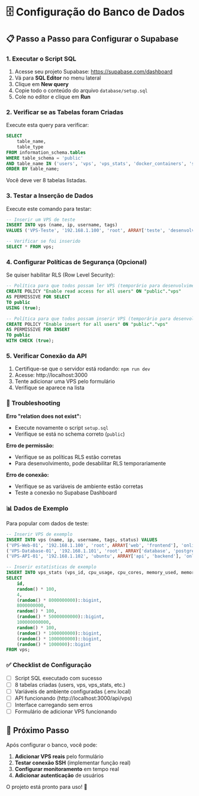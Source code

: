 # 🗄️ Configuração do Banco de Dados

## 📋 Passo a Passo para Configurar o Supabase

### 1. **Executar o Script SQL**

1. Acesse seu projeto Supabase: https://supabase.com/dashboard
2. Vá para **SQL Editor** no menu lateral
3. Clique em **New query**
4. Copie todo o conteúdo do arquivo `database/setup.sql`
5. Cole no editor e clique em **Run**

### 2. **Verificar se as Tabelas foram Criadas**

Execute esta query para verificar:

```sql
SELECT 
    table_name,
    table_type
FROM information_schema.tables 
WHERE table_schema = 'public' 
AND table_name IN ('users', 'vps', 'vps_stats', 'docker_containers', 'service_templates', 'installations', 'alerts', 'action_logs')
ORDER BY table_name;
```

Você deve ver 8 tabelas listadas.

### 3. **Testar a Inserção de Dados**

Execute este comando para testar:

```sql
-- Inserir um VPS de teste
INSERT INTO vps (name, ip, username, tags) 
VALUES ('VPS-Teste', '192.168.1.100', 'root', ARRAY['teste', 'desenvolvimento']);

-- Verificar se foi inserido
SELECT * FROM vps;
```

### 4. **Configurar Políticas de Segurança (Opcional)**

Se quiser habilitar RLS (Row Level Security):

```sql
-- Política para que todos possam ler VPS (temporário para desenvolvimento)
CREATE POLICY "Enable read access for all users" ON "public"."vps"
AS PERMISSIVE FOR SELECT
TO public
USING (true);

-- Política para que todos possam inserir VPS (temporário para desenvolvimento)
CREATE POLICY "Enable insert for all users" ON "public"."vps"
AS PERMISSIVE FOR INSERT
TO public
WITH CHECK (true);
```

### 5. **Verificar Conexão da API**

1. Certifique-se que o servidor está rodando: `npm run dev`
2. Acesse: http://localhost:3000
3. Tente adicionar uma VPS pelo formulário
4. Verifique se aparece na lista

### 🔧 **Troubleshooting**

**Erro "relation does not exist":**
- Execute novamente o script `setup.sql`
- Verifique se está no schema correto (`public`)

**Erro de permissão:**
- Verifique se as políticas RLS estão corretas
- Para desenvolvimento, pode desabilitar RLS temporariamente

**Erro de conexão:**
- Verifique se as variáveis de ambiente estão corretas
- Teste a conexão no Supabase Dashboard

### 📊 **Dados de Exemplo**

Para popular com dados de teste:

```sql
-- Inserir VPS de exemplo
INSERT INTO vps (name, ip, username, tags, status) VALUES
('VPS-Web-01', '192.168.1.100', 'root', ARRAY['web', 'frontend'], 'online'),
('VPS-Database-01', '192.168.1.101', 'root', ARRAY['database', 'postgresql'], 'offline'),
('VPS-API-01', '192.168.1.102', 'ubuntu', ARRAY['api', 'backend'], 'online');

-- Inserir estatísticas de exemplo
INSERT INTO vps_stats (vps_id, cpu_usage, cpu_cores, memory_used, memory_total, memory_percentage, disk_used, disk_total, disk_percentage, network_bytes_in, network_bytes_out, uptime) 
SELECT 
    id,
    random() * 100,
    4,
    (random() * 8000000000)::bigint,
    8000000000,
    random() * 100,
    (random() * 50000000000)::bigint,
    100000000000,
    random() * 100,
    (random() * 1000000000)::bigint,
    (random() * 1000000000)::bigint,
    (random() * 1000000)::bigint
FROM vps;
```

### ✅ **Checklist de Configuração**

- [ ] Script SQL executado com sucesso
- [ ] 8 tabelas criadas (users, vps, vps_stats, etc.)
- [ ] Variáveis de ambiente configuradas (.env.local)
- [ ] API funcionando (http://localhost:3000/api/vps)
- [ ] Interface carregando sem erros
- [ ] Formulário de adicionar VPS funcionando

## 🚀 **Próximo Passo**

Após configurar o banco, você pode:

1. **Adicionar VPS reais** pelo formulário
2. **Testar conexão SSH** (implementar função real)
3. **Configurar monitoramento** em tempo real
4. **Adicionar autenticação** de usuários

O projeto está pronto para uso! 🎉
